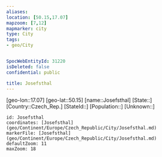 ```yaml
---
aliases: 
location: [50.15,17.07]
mapzoom: [7,12] 
mapmarker: city 
type: City
tags:
- geo/City


SpocWebEntityId: 31220
isDeleted: false
confidential: public

title: Josefsthal
---
```

[geo-lon::17.07]
[geo-lat::50.15]
[name::Josefsthal]
[State::]
[Country::Czech_Rep.]
[StateId::]
[Population::]
[Unknown::]


```leaflet
id: Josefsthal
coordinates: [Josefsthal](geo/Continent/Europe/Czech_Republic/City/Josefsthal.md)
markerFile: [Josefsthal](geo/Continent/Europe/Czech_Republic/City/Josefsthal.md)
defaultZoom: 11 
maxZoom: 18
```


